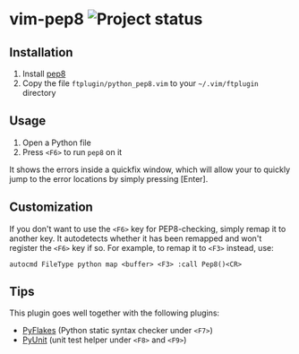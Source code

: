 vim-pep8 ![Project status](http://stillmaintained.com/nvie/vim-pep8.png)
========

Installation
------------
1. Install [pep8](http://pypi.python.org/pypi/pep8/)
2. Copy the file `ftplugin/python_pep8.vim` to your `~/.vim/ftplugin` directory


Usage
-----
1. Open a Python file
2. Press `<F6>` to run `pep8` on it

It shows the errors inside a quickfix window, which will allow your to quickly
jump to the error locations by simply pressing [Enter].


Customization
-------------
If you don't want to use the `<F6>` key for PEP8-checking, simply remap it to
another key.  It autodetects whether it has been remapped and won't register
the `<F6>` key if so.  For example, to remap it to `<F3>` instead, use:

    autocmd FileType python map <buffer> <F3> :call Pep8()<CR>


Tips
----
This plugin goes well together with the following plugins:

- [PyFlakes](http://github.com/nvie/vim-pyflakes) (Python static syntax checker
  under `<F7>`)
- [PyUnit](http://github.com/nvie/vim-pyunit) (unit test helper under `<F8>`
  and `<F9>`)

